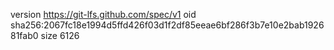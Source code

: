version https://git-lfs.github.com/spec/v1
oid sha256:2067fc18e1994d5ffd426f03d1f2df85eeae6bf286f3b7e10e2bab192681fab0
size 6126
